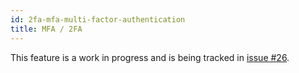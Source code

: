 ```yaml
---
id: 2fa-mfa-multi-factor-authentication
title: MFA / 2FA
---
```


This feature is a work in progress and is being tracked in [issue #26](https://github.com/zzpu/openuser/issues/26).
